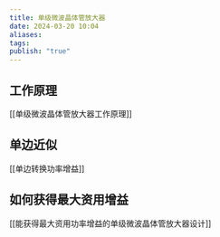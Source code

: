 ```yaml
---
title: 单级微波晶体管放大器
date: 2024-03-20 10:04
aliases: 
tags: 
publish: "true"
---
```

## 工作原理

[[单级微波晶体管放大器工作原理]]

## 单边近似

[[单边转换功率增益]]

## 如何获得最大资用增益

[[能获得最大资用功率增益的单级微波晶体管放大器设计]]
